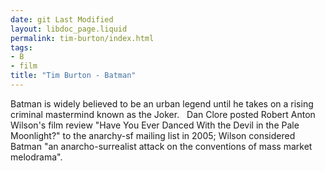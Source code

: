 ```yaml
---
date: git Last Modified
layout: libdoc_page.liquid
permalink: tim-burton/index.html
tags:
- B
- film
title: "Tim Burton - Batman"
---
```


Batman is widely believed to be an urban legend until he  takes on a rising criminal mastermind known as the Joker.
 
Dan Clore posted Robert Anton Wilson's film review "Have  You Ever Danced With the Devil in the Pale Moonlight?" to the anarchy-sf mailing  list in 2005; Wilson considered Batman "an anarcho-surrealist attack on  the conventions of mass market melodrama".